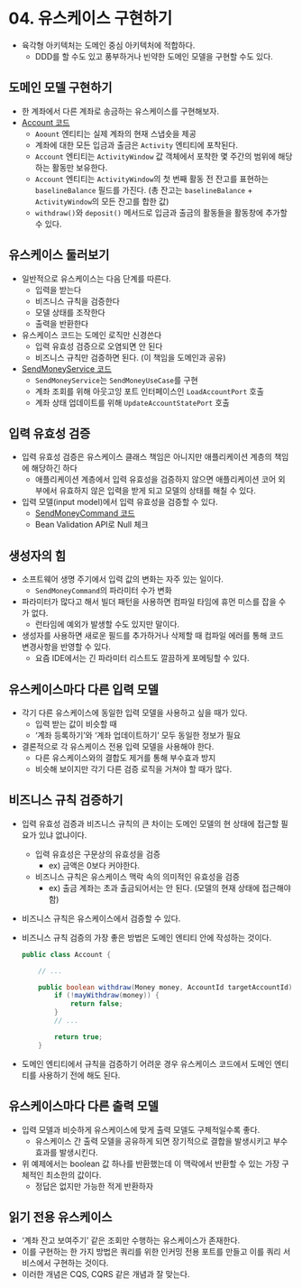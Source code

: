 # 04. 유스케이스 구현하기

- 육각형 아키텍처는 도메인 중심 아키텍처에 적합하다.
    - DDD를 할 수도 있고 풍부하거나 빈약한 도메인 모델을 구현할 수도 있다.

## 도메인 모델 구현하기

- 한 계좌에서 다른 계좌로 송금하는 유스케이스를 구현해보자.
- [Account 코드](https://github.com/ldk980130/clean-architecture-hands-on/blob/main/src/main/java/com/practice/cleanarichitecturehandson/buckpal/account/domain/Account.java)
    - `Aoount` 엔티티는 실제 계좌의 현재 스냅숏을 제공
    - 계좌에 대한 모든 입금과 출금은 `Activity` 엔티티에 포착된다.
    - `Account` 엔티티는 `ActivityWindow` 값 객체에서 포착한 몇 주간의 범위에 해당하는 활동만 보유한다.
    - `Account` 엔티티는 `ActivityWindow`의 첫 번째 활동 전 잔고를 표현하는 `baselineBalance` 필드를 가진다. (총 잔고는 `baselineBalance` + `ActivityWindow`의 모든 잔고를 합한 값)
    - `withdraw()`와 `deposit()` 메서드로 입금과 출금의 활동들을 활동창에 추가할 수 있다.

## 유스케이스 둘러보기

- 일반적으로 유스케이스는 다음 단계를 따른다.
    - 입력을 받는다
    - 비즈니스 규칙을 검증한다
    - 모델 상태를 조작한다
    - 출력을 반환한다
- 유스케이스 코드는 도메인 로직만 신경쓴다
    - 입력 유효성 검증으로 오염되면 안 된다
    - 비즈니스 규칙만 검증하면 된다. (이 책임을 도메인과 공유)
- [SendMoneyService 코드](https://github.com/ldk980130/clean-architecture-hands-on/blob/main/src/main/java/com/practice/cleanarichitecturehandson/buckpal/account/application/service/SendMoneyService.java)
    - `SendMoneyService`는 `SendMoneyUseCase`를 구현
    - 계좌 조회를 위해 아웃고잉 포트 인터페이스인 `LoadAccountPort` 호출
    - 계좌 상태 업데이트를 위해 `UpdateAccountStatePort` 호출

## 입력 유효성 검증

- 입력 유효성 검증은 유스케이스 클래스 책임은 아니지만 애플리케이션 계층의 책임에 해당하긴 하다
    - 애플리케이션 계층에서 입력 유효성을 검증하지 않으면 애플리케이션 코어 외부에서 유효하지 않은 입력을 받게 되고 모델의 상태를 해칠 수 있다.
- 입력 모델(input model)에서 입력 유효성을 검증할 수 있다.
    - [SendMoneyCommand 코드](https://github.com/ldk980130/clean-architecture-hands-on/blob/main/src/main/java/com/practice/cleanarichitecturehandson/buckpal/account/application/port/in/SendMoneyCommand.java)
    - Bean Validation API로 Null 체크

## 생성자의 힘

- 소프트웨어 생명 주기에서 입력 값의 변화는 자주 있는 일이다.
    - `SendMoneyCommand`의 파라미터 수가 변화
- 파라미터가 많다고 해서 빌더 패턴을 사용하면 컴파일 타임에 휴먼 미스를 잡을 수가 없다.
    - 런타임에 예외가 발생할 수도 있지만 말이다.
- 생성자를 사용하면 새로운 필드를 추가하거나 삭제할 때 컴파일 에러를 통해 코드 변경사항을 반영할 수 있다.
    - 요즘 IDE에서는 긴 파라미터 리스트도 깔끔하게 포메팅할 수 있다.

## 유스케이스마다 다른 입력 모델

- 각기 다른 유스케이스에 동일한 입력 모델을 사용하고 싶을 때가 있다.
    - 입력 받는 값이 비슷할 때
    - ‘계좌 등록하기’와 ‘계좌 업데이트하기’ 모두 동일한 정보가 필요
- 결론적으로 각 유스케이스 전용 입력 모델을 사용해야 한다.
    - 다른 유스케이스와의 결합도 제거를 통해 부수효과 방지
    - 비슷해 보이지만 각기 다른 검증 로직을 거쳐야 할 때가 많다.

## 비즈니스 규칙 검증하기

- 입력 유효성 검증과 비즈니스 규칙의 큰 차이는 도메인 모델의 현 상태에 접근할 필요가 있냐 없냐이다.
    - 입력 유효성은 구문상의 유효성을 검증
        - ex) 금액은 0보다 커야한다.
    - 비즈니스 규칙은 유스케이스 맥락 속의 의미적인 유효성을 검증
        - ex) 출금 계좌는 초과 출금되어서는 안 된다. (모델의 현재 상태에 접근해야 함)
- 비즈니스 규칙은 유스케이스에서 검증할 수 있다.
- 비즈니스 규칙 검증의 가장 좋은 방법은 도메인 엔티티 안에 작성하는 것이다.

    ```java
    public class Account {
    
        // ...
    
        public boolean withdraw(Money money, AccountId targetAccountId) {
            if (!mayWithdraw(money)) {
                return false;
            }
            // ...
    
            return true;
        }
    ```

- 도메인 엔티티에서 규칙을 검증하기 어려운 경우 유스케이스 코드에서 도메인 엔티티를 사용하기 전에 해도 된다.

## 유스케이스마다 다른 출력 모델

- 입력 모델과 비슷하게 유스케이스에 맞게 출력 모델도 구체적일수록 좋다.
    - 유스케이스 간 출력 모델을 공유하게 되면 장기적으로 결합을 발생시키고 부수효과를 발생시킨다.
- 위 예제에서는 boolean 값 하나를 반환했는데 이 맥락에서 반환할 수 있는 가장 구체적인 최소한의 값이다.
    - 정답은 없지만 가능한 적게 반환하자

## 읽기 전용 유스케이스

- ‘계좌 잔고 보여주기’ 같은 조회만 수행하는 유스케이스가 존재한다.
- 이를 구현하는 한 가지 방법은 쿼리를 위한 인커밍 전용 포트를 만들고 이를 쿼리 서비스에서 구현하는 것이다.
- 이러한 개념은 CQS, CQRS 같은 개념과 잘 맞는다.
